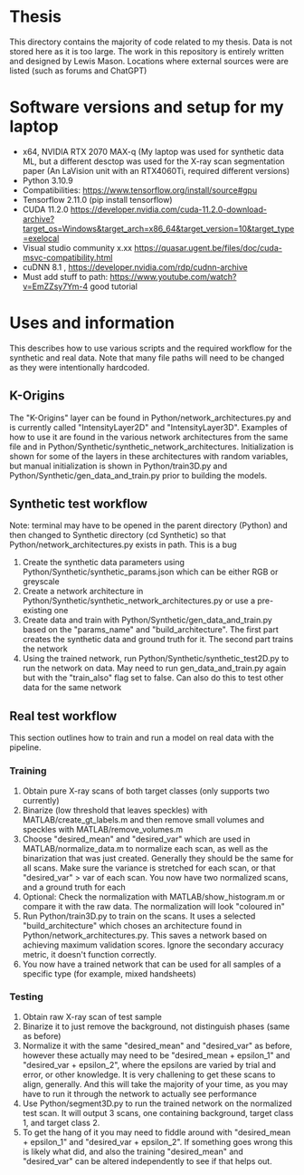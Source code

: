 # Thesis
This directory contains the majority of code related to my thesis. Data is not stored here as it is too large. The work in this repository is entirely written and designed by Lewis Mason. Locations where external sources were are listed (such as forums and ChatGPT)

# Software versions and setup for my laptop 
* x64, NVIDIA RTX 2070 MAX-q (My laptop was used for synthetic data ML, but a different desctop was used for the X-ray scan segmentation paper (An LaVision unit with an RTX4060Ti, required different versions)
* Python 3.10.9
* Compatibilities: 			https://www.tensorflow.org/install/source#gpu
* Tensorflow 2.11.0       		(pip install tensorflow) 
* CUDA 11.2.0 				https://developer.nvidia.com/cuda-11.2.0-download-archive?target_os=Windows&target_arch=x86_64&target_version=10&target_type=exelocal
* Visual studio community x.xx		https://quasar.ugent.be/files/doc/cuda-msvc-compatibility.html
* cuDNN 8.1 ,     			https://developer.nvidia.com/rdp/cudnn-archive
* Must add stuff to path: https://www.youtube.com/watch?v=EmZZsy7Ym-4 good tutorial


# Uses and information
This describes how to use various scripts and the required workflow for the synthetic and real data. Note that many file paths will need to be changed as they were intentionally hardcoded.

## K-Origins
The "K-Origins" layer can be found in Python/network_architectures.py and is currently called "IntensityLayer2D" and "IntensityLayer3D". Examples of how to use it are found in the various network architectures from the same file and in Python/Synthetic/synthetic_network_architectures. Initialization is shown for some of the layers in these architectures with random variables, but manual initialization is shown in Python/train3D.py and Python/Synthetic/gen_data_and_train.py prior to building the models.

## Synthetic test workflow
Note: terminal may have to be opened in the parent directory (Python) and then changed to Synthetic directory (cd Synthetic) so that Python/network_architectures.py exists in path. This is a bug

1. Create the synthetic data parameters using Python/Synthetic/synthetic_params.json which can be either RGB or greyscale
2. Create a network architecture in Python/Synthetic/synthetic_network_architectures.py or use a pre-existing one
3. Create data and train with Python/Synthetic/gen_data_and_train.py based on the "params_name" and "build_architecture". The first part creates the synthetic data and ground truth for it. The second part trains the network
4. Using the trained network, run Python/Synthetic/synthetic_test2D.py to run the network on data. May need to run gen_data_and_train.py again but with the "train_also" flag set to false. Can also do this to test other data for the same network

## Real test workflow
This section outlines how to train and run a model on real data with the pipeline.

### Training

1. Obtain pure X-ray scans of both target classes (only supports two currently)
2. Binarize (low threshold that leaves speckles) with MATLAB/create_gt_labels.m and then remove small volumes and speckles with MATLAB/remove_volumes.m
3. Choose "desired_mean" and "desired_var" which are used in MATLAB/normalize_data.m to normalize each scan, as well as the binarization that was just created. Generally they should be the same for all scans. Make sure the variance is stretched for each scan, or that "desired_var" > var of each scan. You now have two normalized scans, and a ground truth for each
4. Optional: Check the normalization with MATLAB/show_histogram.m or compare it with the raw data. The normalization will look "coloured in"
5. Run Python/train3D.py to train on the scans. It uses a selected "build_architecture" which choses an architecture found in Python/network_architectures.py. This saves a network based on achieving maximum validation scores. Ignore the secondary accuracy metric, it doesn't function correctly.
6. You now have a trained network that can be used for all samples of a specific type (for example, mixed handsheets)

### Testing

1. Obtain raw X-ray scan of test sample
2. Binarize it to just remove the background, not distinguish phases (same as before)
3. Normalize it with the same "desired_mean" and "desired_var" as before, however these actually may need to be "desired_mean + epsilon_1" and "desired_var + epsilon_2", where the epsilons are varied by trial and error, or other knowledge. It is very challening to get these scans to align, generally. And this will take the majority of your time, as you may have to run it through the network to actually see performance
4. Use Python/segment3D.py to run the trained network on the normalized test scan. It will output 3 scans, one containing background, target class 1, and target class 2.
5. To get the hang of it you may need to fiddle around with "desired_mean + epsilon_1" and "desired_var + epsilon_2". If something goes wrong this is likely what did, and also the training "desired_mean" and "desired_var" can be altered independently to see if that helps out.


